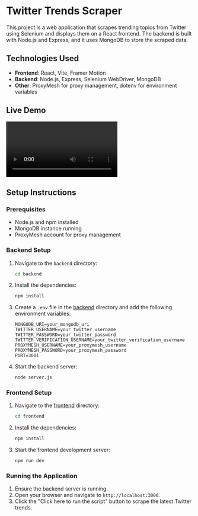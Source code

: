 # Twitter Trends Scraper

This project is a web application that scrapes trending topics from Twitter using Selenium and displays them on a React frontend. The backend is built with Node.js and Express, and it uses MongoDB to store the scraped data.

## Technologies Used

- **Frontend**: React, Vite, Framer Motion
- **Backend**: Node.js, Express, Selenium WebDriver, MongoDB
- **Other**: ProxyMesh for proxy management, dotenv for environment variables

## Live Demo

![Live Demo](assets/working.mp4)

## Setup Instructions

### Prerequisites

- Node.js and npm installed
- MongoDB instance running
- ProxyMesh account for proxy management

### Backend Setup

1. Navigate to the `backend` directory:
    ```sh
    cd backend
    ```

2. Install the dependencies:
    ```sh
    npm install
    ```

3. Create a `.env` file in the [backend](http://_vscodecontentref_/1) directory and add the following environment variables:
    ```env
    MONGODB_URI=your_mongodb_uri
    TWITTER_USERNAME=your_twitter_username
    TWITTER_PASSWORD=your_twitter_password
    TWITTER_VERIFICATION_USERNAME=your_twitter_verification_username
    PROXYMESH_USERNAME=your_proxymesh_username
    PROXYMESH_PASSWORD=your_proxymesh_password
    PORT=3001
    ```

4. Start the backend server:
    ```sh
    node server.js
    ```

### Frontend Setup

1. Navigate to the [frontend](http://_vscodecontentref_/2) directory:
    ```sh
    cd frontend
    ```

2. Install the dependencies:
    ```sh
    npm install
    ```

3. Start the frontend development server:
    ```sh
    npm run dev
    ```

### Running the Application

1. Ensure the backend server is running.
2. Open your browser and navigate to `http://localhost:3000`.
3. Click the "Click here to run the script" button to scrape the latest Twitter trends.
